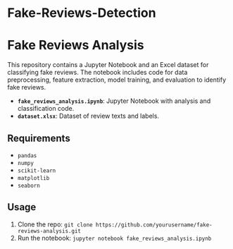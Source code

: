 # Fake-Reviews-Detection
# Fake Reviews Analysis

This repository contains a Jupyter Notebook and an Excel dataset for classifying fake reviews. The notebook includes code for data preprocessing, feature extraction, model training, and evaluation to identify fake reviews. 

- **`fake_reviews_analysis.ipynb`**: Jupyter Notebook with analysis and classification code.
- **`dataset.xlsx`**: Dataset of review texts and labels.

## Requirements

- `pandas`
- `numpy`
- `scikit-learn`
- `matplotlib`
- `seaborn`

## Usage

1. Clone the repo: `git clone https://github.com/yourusername/fake-reviews-analysis.git`
2. Run the notebook: `jupyter notebook fake_reviews_analysis.ipynb`
